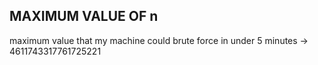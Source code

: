 ## MAXIMUM VALUE OF n
maximum value that my machine could brute force in under 5 minutes -> 4611743317761725221
